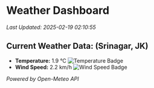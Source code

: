 
# Weather Dashboard

_Last Updated: 2025-02-19 02:10:55_

## Current Weather Data: (Srinagar, JK)
- **Temperature:** 1.9 °C ![Temperature Badge](https://img.shields.io/badge/Temperature-Low%20Temp-blue)
- **Wind Speed:** 2.2 km/h ![Wind Speed Badge](https://img.shields.io/badge/Wind%20Speed-Light%20Wind-blue)

*Powered by Open-Meteo API*
